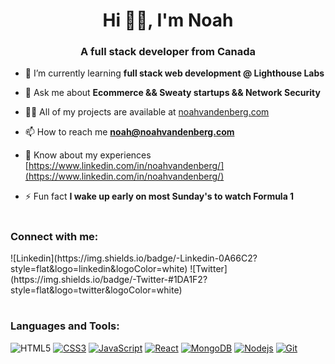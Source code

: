 <h1 align="center">Hi 👋🏻, I'm Noah</h1>
<h3 align="center">A full stack developer from Canada</h3>

- 🌱 I’m currently learning **full stack web development @ Lighthouse Labs**

- 💬 Ask me about **Ecommerce && Sweaty startups && Network Security**

- 👨‍💻 All of my projects are available at [noahvandenberg.com](noahvandenberg.com)

- 📫 How to reach me **noah@noahvandenberg.com**

- 📄 Know about my experiences [https://www.linkedin.com/in/noahvandenberg/](https://www.linkedin.com/in/noahvandenberg/)

- ⚡ Fun fact **I wake up early on most Sunday's to watch Formula 1**


#
<h3 align="left">Connect with me:</h3>
![Linkedin](https://img.shields.io/badge/-Linkedin-0A66C2?style=flat&logo=linkedin&logoColor=white)
![Twitter](https://img.shields.io/badge/-Twitter-#1DA1F2?style=flat&logo=twitter&logoColor=white)

#
<h3 align="left">Languages and Tools:</h3>

![HTML5](https://img.shields.io/badge/-HTML5-E34F26?style=flat&logo=html5&logoColor=white)
[![CSS3](https://img.shields.io/badge/-CSS3-1572B6?style=flat&logo=css3)](https://developer.mozilla.org/en-US/docs/Web/CSS)
[![JavaScript](https://img.shields.io/badge/-JavaScript-%23F7DF1C?style=flat&logo=javascript&logoColor=000000&labelColor=%23F7DF1C&color=%23FFCE5A)](https://www.javascript.com/)
[![React](https://img.shields.io/badge/-ReactJs-61DAFB?logo=react&logoColor=white&style=flat)](https://www.reactjs.org/)
[![MongoDB](https://img.shields.io/badge/-MongoDB-47A248?style=flat&logo=MongoDB&logoColor=ffffff)](https://www.mongodb.com/)
[![Nodejs](https://img.shields.io/badge/-Nodejs-black?style=flat&logo=Node.js)](https://nodejs.org)
[![Git](https://img.shields.io/badge/-Git-%23F05032?style=flat&logo=git&logoColor=%23ffffff)](https://git-scm.com/)


<!--
<p><img align="center" src="https://github-readme-streak-stats.herokuapp.com/?user=noahvandenberg&" alt="noahvandenberg" /></p>
-->

